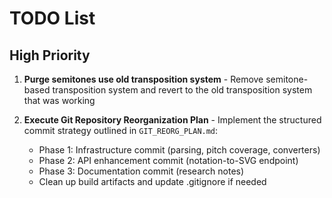 # TODO List

## High Priority

1. **Purge semitones use old transposition system** - Remove semitone-based transposition system and revert to the old transposition system that was working

2. **Execute Git Repository Reorganization Plan** - Implement the structured commit strategy outlined in `GIT_REORG_PLAN.md`:
   - Phase 1: Infrastructure commit (parsing, pitch coverage, converters)
   - Phase 2: API enhancement commit (notation-to-SVG endpoint)
   - Phase 3: Documentation commit (research notes)
   - Clean up build artifacts and update .gitignore if needed
